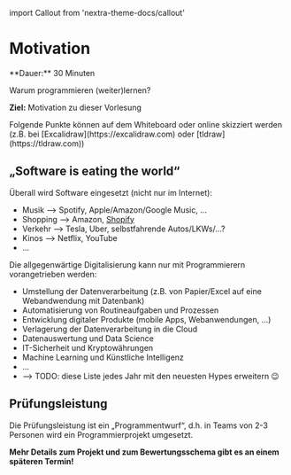 import Callout from 'nextra-theme-docs/callout'

# Motivation

<Callout>
  **Dauer:** 30 Minuten

  Warum programmieren (weiter)lernen?

  **Ziel:** Motivation zu dieser Vorlesung
</Callout>

<Callout type="warning">
Folgende Punkte können auf dem Whiteboard oder online skizziert werden (z.B. bei [Excalidraw](https://excalidraw.com) oder [tldraw](https://tldraw.com))
</Callout>

## „Software is eating the world“

Überall wird Software eingesetzt (nicht nur im Internet):

- Musik &xrarr; Spotify, Apple/Amazon/Google Music, …
- Shopping &xrarr; Amazon, [Shopify](https://www.shopify.com)
- Verkehr &xrarr; Tesla, Uber, selbstfahrende Autos/LKWs/…?
- Kinos &xrarr; Netflix, YouTube
- …

Die allgegenwärtige Digitalisierung kann nur mit Programmierern
vorangetrieben werden:

- Umstellung der Datenverarbeitung (z.B. von Papier/Excel auf eine Webandwendung mit Datenbank)
- Automatisierung von Routineaufgaben und Prozessen
- Entwicklung digitaler Produkte (mobile Apps, Webanwendungen, …)
- Verlagerung der Datenverarbeitung in die Cloud
- Datenauswertung und Data Science
- IT-Sicherheit und Kryptowährungen
- Machine Learning und Künstliche Intelligenz
- …
- &xrarr; TODO: diese Liste jedes Jahr mit den neuesten Hypes erweitern 😉




## Prüfungsleistung
Die Prüfungsleistung ist ein „Programmentwurf“, d.h. in 
Teams von 2-3 Personen wird ein Programmierprojekt umgesetzt.

**Mehr Details zum Projekt und zum Bewertungsschema gibt es an einem späteren Termin!**
        